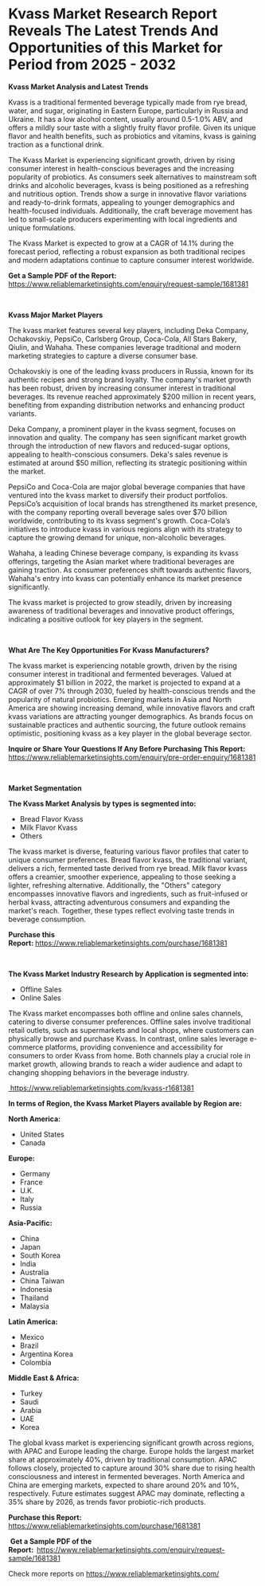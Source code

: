 <p><h1>Kvass Market Research Report Reveals The Latest Trends And Opportunities of this Market for Period from 2025 - 2032</h1></p><p><strong>Kvass Market Analysis and Latest Trends</strong></p>
<p><p>Kvass is a traditional fermented beverage typically made from rye bread, water, and sugar, originating in Eastern Europe, particularly in Russia and Ukraine. It has a low alcohol content, usually around 0.5-1.0% ABV, and offers a mildly sour taste with a slightly fruity flavor profile. Given its unique flavor and health benefits, such as probiotics and vitamins, kvass is gaining traction as a functional drink.</p><p>The Kvass Market is experiencing significant growth, driven by rising consumer interest in health-conscious beverages and the increasing popularity of probiotics. As consumers seek alternatives to mainstream soft drinks and alcoholic beverages, kvass is being positioned as a refreshing and nutritious option. Trends show a surge in innovative flavor variations and ready-to-drink formats, appealing to younger demographics and health-focused individuals. Additionally, the craft beverage movement has led to small-scale producers experimenting with local ingredients and unique formulations.</p><p>The Kvass Market is expected to grow at a CAGR of 14.1% during the forecast period, reflecting a robust expansion as both traditional recipes and modern adaptations continue to capture consumer interest worldwide.</p></p>
<p><strong>Get a Sample PDF of the Report:&nbsp;</strong> <a href="https://www.reliablemarketinsights.com/enquiry/request-sample/1681381?utm_campaign=1948&utm_medium=2&utm_source=Github&utm_content=ia&utm_term=14022025&utm_id=kvass">https://www.reliablemarketinsights.com/enquiry/request-sample/1681381</a></p>
<p>&nbsp;</p>
<p><strong>Kvass Major Market Players</strong></p>
<p><p>The kvass market features several key players, including Deka Company, Ochakovskiy, PepsiCo, Carlsberg Group, Coca-Cola, All Stars Bakery, Qiulin, and Wahaha. These companies leverage traditional and modern marketing strategies to capture a diverse consumer base. </p><p>Ochakovskiy is one of the leading kvass producers in Russia, known for its authentic recipes and strong brand loyalty. The company's market growth has been robust, driven by increasing consumer interest in traditional beverages. Its revenue reached approximately $200 million in recent years, benefiting from expanding distribution networks and enhancing product variants.</p><p>Deka Company, a prominent player in the kvass segment, focuses on innovation and quality. The company has seen significant market growth through the introduction of new flavors and reduced-sugar options, appealing to health-conscious consumers. Deka's sales revenue is estimated at around $50 million, reflecting its strategic positioning within the market.</p><p>PepsiCo and Coca-Cola are major global beverage companies that have ventured into the kvass market to diversify their product portfolios. PepsiCo’s acquisition of local brands has strengthened its market presence, with the company reporting overall beverage sales over $70 billion worldwide, contributing to its kvass segment's growth. Coca-Cola’s initiatives to introduce kvass in various regions align with its strategy to capture the growing demand for unique, non-alcoholic beverages.</p><p>Wahaha, a leading Chinese beverage company, is expanding its kvass offerings, targeting the Asian market where traditional beverages are gaining traction. As consumer preferences shift towards authentic flavors, Wahaha's entry into kvass can potentially enhance its market presence significantly.</p><p>The kvass market is projected to grow steadily, driven by increasing awareness of traditional beverages and innovative product offerings, indicating a positive outlook for key players in the segment.</p></p>
<p>&nbsp;</p>
<p><strong>What Are The Key Opportunities For Kvass Manufacturers?</strong></p>
<p><p>The kvass market is experiencing notable growth, driven by the rising consumer interest in traditional and fermented beverages. Valued at approximately $1 billion in 2022, the market is projected to expand at a CAGR of over 7% through 2030, fueled by health-conscious trends and the popularity of natural probiotics. Emerging markets in Asia and North America are showing increasing demand, while innovative flavors and craft kvass variations are attracting younger demographics. As brands focus on sustainable practices and authentic sourcing, the future outlook remains optimistic, positioning kvass as a key player in the global beverage sector.</p></p>
<p><strong>Inquire or Share Your Questions If Any Before Purchasing This Report:</strong> <a href="https://www.reliablemarketinsights.com/enquiry/pre-order-enquiry/1681381?utm_campaign=1948&utm_medium=2&utm_source=Github&utm_content=ia&utm_term=14022025&utm_id=kvass">https://www.reliablemarketinsights.com/enquiry/pre-order-enquiry/1681381</a></p>
<p>&nbsp;</p>
<p><strong>Market Segmentation</strong></p>
<p><strong>The Kvass Market Analysis by types is segmented into:</strong></p>
<p><ul><li>Bread Flavor Kvass</li><li>Milk Flavor Kvass</li><li>Others</li></ul></p>
<p><p>The kvass market is diverse, featuring various flavor profiles that cater to unique consumer preferences. Bread flavor kvass, the traditional variant, delivers a rich, fermented taste derived from rye bread. Milk flavor kvass offers a creamier, smoother experience, appealing to those seeking a lighter, refreshing alternative. Additionally, the "Others" category encompasses innovative flavors and ingredients, such as fruit-infused or herbal kvass, attracting adventurous consumers and expanding the market's reach. Together, these types reflect evolving taste trends in beverage consumption.</p></p>
<p><strong>Purchase this Report:&nbsp;</strong><a href="https://www.reliablemarketinsights.com/purchase/1681381?utm_campaign=1948&utm_medium=2&utm_source=Github&utm_content=ia&utm_term=14022025&utm_id=kvass">https://www.reliablemarketinsights.com/purchase/1681381</a></p>
<p>&nbsp;</p>
<p><strong>The Kvass Market Industry Research by Application is segmented into:</strong></p>
<p><ul><li>Offline Sales</li><li>Online Sales</li></ul></p>
<p><p>The Kvass market encompasses both offline and online sales channels, catering to diverse consumer preferences. Offline sales involve traditional retail outlets, such as supermarkets and local shops, where customers can physically browse and purchase Kvass. In contrast, online sales leverage e-commerce platforms, providing convenience and accessibility for consumers to order Kvass from home. Both channels play a crucial role in market growth, allowing brands to reach a wider audience and adapt to changing shopping behaviors in the beverage industry.</p></p>
<p><a href="https://www.reliablemarketinsights.com/kvass-r1681381?utm_campaign=1948&utm_medium=2&utm_source=Github&utm_content=ia&utm_term=14022025&utm_id=kvass">&nbsp;https://www.reliablemarketinsights.com/kvass-r1681381</a></p>
<p><strong>In terms of Region, the Kvass Market Players available by Region are:</strong></p>
<p>
    <p> <strong> North America: </strong>
        <ul>
            <li>United States</li>
            <li>Canada</li>
        </ul>
        </p> 
    <p> <strong> Europe: </strong>
        <ul>
            <li>Germany</li>
            <li>France</li>
            <li>U.K.</li>
            <li>Italy</li>
            <li>Russia</li>
        </ul>
        </p> 
    <p> <strong> Asia-Pacific: </strong>
        <ul>
            <li>China</li>
            <li>Japan</li>
            <li>South Korea</li>
            <li>India</li>
            <li>Australia</li>
            <li>China Taiwan</li>
            <li>Indonesia</li>
            <li>Thailand</li>
            <li>Malaysia</li>
        </ul>
        </p> 
    <p> <strong> Latin America: </strong>
        <ul>
            <li>Mexico</li>
            <li>Brazil</li>
            <li>Argentina Korea</li>
            <li>Colombia</li>
        </ul>
        </p> 
    <p> <strong> Middle East & Africa: </strong>
        <ul>
            <li>Turkey</li>
            <li>Saudi</li>
            <li>Arabia</li>
            <li>UAE</li>
            <li>Korea</li>
        </ul>
    </p>
    </p>
<p><p>The global kvass market is experiencing significant growth across regions, with APAC and Europe leading the charge. Europe holds the largest market share at approximately 40%, driven by traditional consumption. APAC follows closely, projected to capture around 30% share due to rising health consciousness and interest in fermented beverages. North America and China are emerging markets, expected to share around 20% and 10%, respectively. Future estimates suggest APAC may dominate, reflecting a 35% share by 2026, as trends favor probiotic-rich products.</p></p>
<p><strong>Purchase this Report: </strong><a href="https://www.reliablemarketinsights.com/purchase/1681381?utm_campaign=1948&utm_medium=2&utm_source=Github&utm_content=ia&utm_term=14022025&utm_id=kvass">https://www.reliablemarketinsights.com/purchase/1681381</a></p>
<p>&nbsp;<strong>Get a Sample PDF of the Report:&nbsp;&nbsp;</strong><a href="https://www.reliablemarketinsights.com/enquiry/request-sample/1681381?utm_campaign=1948&utm_medium=2&utm_source=Github&utm_content=ia&utm_term=14022025&utm_id=kvass">https://www.reliablemarketinsights.com/enquiry/request-sample/1681381</a></p>
<p><strong></strong></p>
<p>Check more reports on <a href="https://www.reliablemarketinsights.com/?utm_campaign=1948&utm_medium=2&utm_source=Github&utm_content=ia&utm_term=14022025&utm_id=kvass">https://www.reliablemarketinsights.com/</a></p>